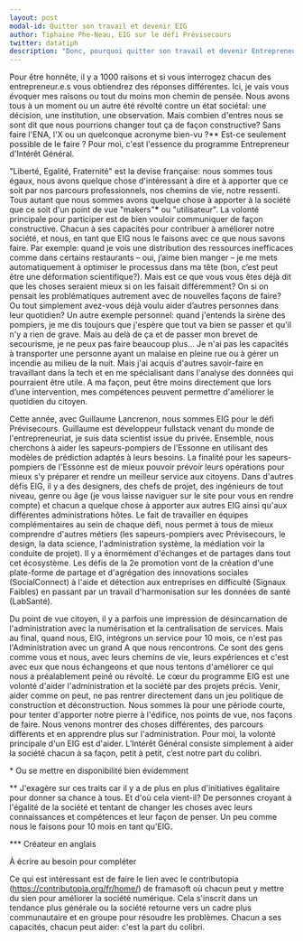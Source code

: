 ```yaml
---
layout: post
modal-id: Quitter son travail et devenir EIG
author: Tiphaine Phe-Neau, EIG sur le défi Prévisecours
twitter: datatiph
description: "Donc, pourquoi quitter son travail et devenir Entrepreneur.e d'Intérêt Général (EIG) ?"
---
```


Pour être honnête, il y a 1000 raisons et si vous interrogez chacun
des entrepreneur.e.s vous obtiendrez des réponses différentes. Ici, je
vais vous évoquer mes raisons ou tout du moins mon chemin de
pensée. Nous avons tous à un moment ou un autre été révolté contre un
état sociétal: une décision, une institution, une observation. Mais
combien d'entres nous se sont dit que nous pourrions changer tout ça
de façon constructive? Sans faire l'ENA, l'X ou un quelconque acronyme
bien-vu ?\*\* Est-ce seulement possible de le faire ? Pour moi, c'est
l'essence du programme Entrepreneur d'Intérêt Général.

"Liberté, Egalité, Fraternité" est la devise française: nous sommes
tous égaux, nous avons quelque chose d'intéressant à dire et à
apporter que ce soit par nos parcours professionnels, nos chemins de
vie, notre ressenti. Tous autant que nous sommes avons quelque chose à
apporter à la société que ce soit d'un point de vue "makers"**\*** ou
"utilisateur". La volonté principale pour participer est de bien
vouloir communiquer de façon constructive. Chacun à ses capacités pour
contribuer à améliorer notre société, et nous, en tant que EIG nous le
faisons avec ce que nous savons faire. Par exemple: quand je vois une
distribution des ressources inefficaces comme dans certains
restaurants &#x2013; oui, j’aime bien manger &#x2013; je me mets automatiquement à
optimiser le processus dans ma tête (bon, c’est peut être une
déformation scientifique?). Mais est ce que vous vous êtes déjà dit
que les choses seraient mieux si on les faisait différemment? On si on
pensait les problématiques autrement avec de nouvelles façons de
faire? Ou tout simplement avez-vous déjà voulu aider d’autres
personnes dans leur quotidien? Un autre exemple personnel: quand
j'entends la sirène des pompiers, je me dis toujours que j'espère que
tout va bien se passer et qu'il n'y a rien de grave. Mais au delà de
ça et de passer mon brevet de secourisme, je ne peux pas faire
beaucoup plus&#x2026; Je n'ai pas les capacités à transporter une personne
ayant un malaise en pleine rue ou à gérer un incendie au milieu de la
nuit. Mais j'ai acquis d'autres savoir-faire en travaillant dans la
tech et en me spécialisant dans l'analyse des données qui pourraient
être utile. A ma façon, peut être moins directement que lors d’une
intervention, mes compétences peuvent permettre d'améliorer le
quotidien du citoyen. 

Cette année, avec Guillaume Lancrenon, nous sommes EIG pour le défi
Prévisecours. Guillaume est développeur fullstack venant du monde de
l'entrepreneuriat, je suis data scientist issue du privée. Ensemble,
nous cherchons à aider les sapeurs-pompiers de l’Essonne en utilisant
des modèles de prédiction adaptés à leurs besoins. La finalité pour
les sapeurs-pompiers de l'Essonne est de mieux pouvoir prévoir leurs
opérations pour mieux s'y préparer et rendre un meilleur service aux
citoyens. Dans d'autres défis EIG, il y a des designers, des chefs de
projet, des ingénieurs de tout niveau, genre ou âge (je vous laisse
naviguer sur le site pour vous en rendre compte) et chacun a quelque
chose à apporter aux autres EIG ainsi qu'aux différentes
administrations hôtes. Le fait de travailler en équipes
complémentaires au sein de chaque défi, nous permet à tous de mieux
comprendre d'autres métiers (les sapeurs-pompiers avec Prévisecours,
le design, la data science, l'administration système, la médiation
voir la conduite de projet). Il y a énormément d'échanges et de
partages dans tout cet écosystème. Les défis de la 2e promotion vont
de la création d'une plate-forme de partage et d'agrégation des
innovations sociales (SocialConnect) à l'aide et détection aux
entreprises en difficulté (Signaux Faibles) en passant par un travail
d'harmonisation sur les données de santé (LabSanté). 

Du point de vue citoyen, il y a parfois une impression de
désincarnation de l'administration avec la numérisation et la
centralisation de services. Mais au final, quand nous, EIG, intégrons
un service pour 10 mois, ce n'est pas l'Administration avec un grand A
que nous rencontrons. Ce sont des gens comme vous et nous, avec leurs
chemins de vie, leurs expériences et c'est avec eux que nous
échangeons et que nous tentons d'améliorer ce qui nous a préalablement
peiné ou révolté. Le cœur du programme EIG est une volonté d'aider
l'administration et la société par des projets précis. Venir, aider
comme on peut, ne pas rentrer directement dans un jeu politique de
construction et déconstruction. Nous sommes là pour une période
courte, pour tenter d'apporter notre pierre à l'édifice, nos points de
vue, nos façons de faire. Nous venons montrer des choses différentes,
des parcours différents et en apprendre plus sur
l'administration. Pour moi, la volonté principale d'un EIG est
d'aider. L’Intérêt Général consiste simplement à aider la société
chacun à sa façon, petit à petit, c’est notre part du colibri.

\* Ou se mettre en disponibilité bien évidemment

\*\* J'exagère sur ces traits car il y a de plus en plus d'initiatives
égalitaire pour donner sa chance à tous. Et d'où cela vient-il? De
personnes croyant à l'égalité de la société et tentant de changer les
choses avec leurs connaissances et compétences et leur façon de
penser. Un peu comme nous le faisons pour 10 mois en tant qu'EIG.

\*\*\* Créateur en anglais

À écrire au besoin pour compléter

Ce qui est intéressant est de faire le lien avec le contributopia
(<https://contributopia.org/fr/home/>) de framasoft où chacun peut y
mettre du sien pour améliorer la société numérique. Cela s'inscrit
dans un tendance plus générale ou la société retourne vers un cadre
plus communautaire et en groupe pour résoudre les problèmes. Chacun a
ses capacités, chacun peut aider: c'est la part du colibri.

